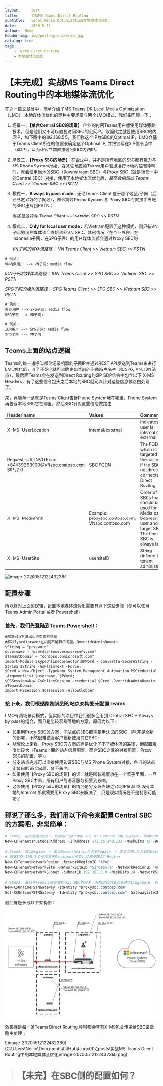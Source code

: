 ```yaml
---
layout:     post
title:      实战MS Teams Direct Routing
subtitle:   Local Media Optimization本地媒体流优化
date:       2020-5-12
author:  Nemo
header-img: img/post-bg-universe.jpg
catalog: true
tags:
    - Teams-Dirct-Routing
    - 本地媒体流优化
---
```

# 【未完成】实战MS Teams Direct Routing中的本地媒体流优化

在之一篇文章当中，简单介绍了MS Teams DR Local Media Optimization （LMO） 本地媒体流优化的两种主要场景与两个LMO模式，我们来回顾一下：

1. 场景一，**【单台Central SBC的场景】**
   企业的内网Teams用户想使用媒体旁路技术，但是他们又不可以直接访问SBC的公网IP。取而代之就是使用SBC的内网IP，如下图中的192.168.5.5，我们称这个IP为SBC的Optimal IP，LMO会基于Teams Client所在的位置来确定这个Optimal IP,  并把它写在SIP信令当中（SDP），从而让客户端直接访问SBC内网IP。

2. 场景二，**【Proxy SBC的场景】**
   在企业中，并不是所有地区的SBC都有能力与MS Phone  System对接，在其它地区的Teams用户若想进行本地的语音呼叫时，就会使用当地的SBC（Downstream SBC）与Proxy  SBC（就是场景一中的Central SBC）对接，使用了本地媒体流优化后，*路径会缩短成 Teams Client >> Vietnam SBC >> PSTN*

3. 模式一，**Always bypass mode** : 无论Teams Client 位于哪个地区/子网（后台已定义好的子网段），都会跳过Phone System 与 Proxy SBC而直接由当地的SBC出局到PSTN；

   *路径是这样的 Teams Client >> Vietnam SBC >> PSTN*

4. 模式二，**Only for local user mode**：若Vietnam配置了这种模式，则只有VN子网的用户媒体流会直接流经VN SBC，其他情况（在企业外部，在Indonesia子网，在SPG子网）的用户媒体流都会通过Proxy SBC的

   *VN子网的媒体流路径： VN Teams Client  >> Vietnam SBC >> PSTN*

```sequence
# 例如：
VN内网用户 --> VN子网: media flow
```

   *IDN子网的媒体流路径： IDN Teams Client  >> SPG SBC >> Vietnam SBC >> PSTN*

   *SPG子网的媒体流路径： SPG Teams Client  >> SPG SBC >> Vietnam SBC >> PSTN*


```sequence
# 例如：
外网用户 --> SPG子网: media flow
SPG子网 --> VN子网:
```
```sequence
# 例如：
IDN用户 --> SPG子网: media flow
SPG子网 --> VN子网:
```

## Teams上面的站点逻辑

Teams的每一通呼叫都会记录机器的子网IP并通过REST API发送到Teams来进行LMO优化的，有了子网IP就可以确定出当前的子网站点名字（如SPG, VN, IDN站点），最后面Teams会在发送到Direct Routing的SIP SDP信令中包含以下 X-MS Headers，有了这些信令包头之后本地的SBC就可以针对这些信息做路由处理了。

来，再简单一点就是Teams Client告诉Phone System我在哪里，Phone System再告诉本地SBC它在哪里，然后SBC针对这些信息做路由

| Header name | Values | Comments |
|:------------|:-------|:-------|
| X-MS-UserLocation | internal/external | Indicates if user is internal or external |
| Request-URI	INVITE sip: +84439263000@VNsbc.contoso.com SIP /2.0 | SBC FQDN | The FQDN which is targeted for the call even if the SBC is not directly connected to Direct Routing |
| X-MS-MediaPath | Example: proxysbc.contoso.com, VNsbc.contoso.com | Order of SBCs that should be used for Media path between the user and target SBC. The final SBC is always last |
| X-MS-UserSite | usersiteID | String defined by tenant administrator |

![image-20200512122432360](https://github.com/tangx007/tangx007.github.io/raw/master/_posts/%E5%AE%9E%E6%88%98MS-Teams-Direct-Routing%E4%B8%AD%E7%9A%84%E6%9C%AC%E5%9C%B0%E5%AA%92%E4%BD%93%E6%B5%81%E4%BC%98%E5%8C%96/image-20200512122432360.png)

## 配置步骤

所以针对上面的逻辑，配置本地媒体流优化需要有以下这些步骤（你可以使用Teams Admin Portal 或者 Powershell）

### 首先，我们先登陆到Teams Powershell：

```
#解决mfa不弹出认证页面的问题
#解决lyncdiscover在内网不解释的问题。OverrideAdminDomain
$String = "password"
$username = "user@contoso.onmicrosoft.com"
$TenantDomain = "contoso.onmicrosoft.com"
Import-Module SkypeOnlineConnector;$PWord = ConvertTo-SecureString -String $String -AsPlainText -Force;
$Cred = New-Object -TypeName System.Management.Automation.PSCredential -ArgumentList $username, $PWord;
$CSSession=New-CsOnlineSession -credential $Cred -OverrideAdminDomain $TenantDomain
Import-PSSession $cssession -AllowClobber
```
### 接下来，我们根据刚刚说到的站点架构图来配置Teams

LMO有两场景两模式，但实际的项目中我们很多会用到 Central SBC + Always by pass的组合，而且是比较容易落地的方案，原因为以下：

- 如果用Proxy SBC的方案，子站点的SBC都需要用认证的SBC （除非是全新的部署，不然很难说服客户重新使用其它SBC）
- 从理论上来看，Proxy SBC的方案的确是优化了不了媒体流的路径，但配置难度比较大（Teams上面的站点信息配置，两台SBC之间的对接配置，Proxy SBC的配置，等）。
- 分支站点完成可以直接使用认证SBC与MS Phone System对接，各自的站点走各自的SBC出局，各不影响。
- 如果使用【Proxy SBC的场景】的话，就是所有鸡蛋放在一个篮子里面，一旦Proxy SBC中断，所有用户的语音服务都受到影响。
- 必须使用【Proxy SBC的场景】的情况是分支站点缺乏公网IP资源 或 没有本地的Internet 那就需要用Proxy SBC来解决了，只是现实情况是不是特别可能吧？

## 那说了那么多，我们用以下命令来配置 Central SBC的方案吧，非常简单：

```powershell
# Step1, 首先配置信任IP，代表每一台Proxy SBC or Central SBC的公网IP，告诉Phone System需要做LMO的SBC IP是多少。
New-CsTenantTrustedIPAddress -IPAddress 172.16.240.133 -MaskBits 32 -Description "Singapore site trusted IP"

# Step2, 定义Region -> 定义NetworkSite,并关联Region -> 定义子网,并关联到NetworkSite
# 就是192.168.3.0子网属于Singapore子网，并属于APAC Region
New-CsTenantNetworkRegion -NetworkRegionID "APAC"  
New-CsTenantNetworkSite -NetworkSiteID "Singapore" -NetworkRegionID "APAC"
New-CsTenantNetworkSubnet -SubnetID 192.168.3.0 -MaskBits 24 -NetworkSiteID “Singapore”

# Step3, 最后在Teams上面创建Proxy SBC的网关，并指定它的站点名称为Singapore, 打开媒体旁路，设置模式为Always
New-CSOnlinePSTNGateway -Identity “proxysbc.contoso.com” 
Set-CSOnlinePSTNGateway -Identity “proxysbc.contoso.com” -GatewaySiteID “Singapore” -MediaBypass $true -BypassMode “Always” -ProxySBC $null

```

最后就是长成以下架构图：

![image-20200512124823433](_posts/实战MS-Teams-Direct-Routing中的本地媒体流优化/image-20200512124823433.png)

效果就是每一通Teams Direct Routing 呼叫都会带有X-MS包关传递给SBC来做路由处理：

![image-20200512122432360](C:\Users\Nemo\Documents\GitHub\tangx007\_posts\实战MS Teams Direct Routing中的本地媒体流优化\image-20200512122432360.png)



> # 【未完】在SBC侧的配置如何？
